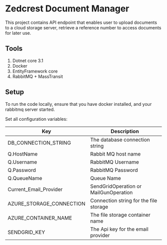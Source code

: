 # Zedcrest Document Manager
 This project contains API endpoint that enables user to upload documents to a cloud storage server, retrieve a reference number to access documents for later use.
## Tools
1. Dotnet core 3.1
2. Docker
3. EntityFramework core
4. RabbitMQ  + MassTransit

## Setup

To run the code locally, ensure that you have docker installed, and your rabbitmq server started.

Set all configuration variables:

| Key | Description |
| ----------- | ----------- |
| DB_CONNECTION_STRING | The database connection string |
| Q.HostName  | Rabbit MQ host name
|Q.Username | RabbitMQ Username
|Q.Password | RabbitMQ Password
|Q.QueueName | Queue Name|
|Current_Email_Provider | SendGridOperation or MailGunOperation
|AZURE_STORAGE_CONNECTION | Connection string for the file storage
|AZURE_CONTAINER_NAME |The file storage container name
|SENDGRID_KEY | The Api key for the email provider

